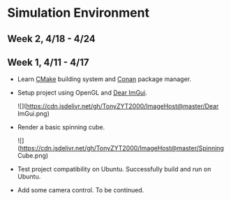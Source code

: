 # Simulation Environment

## Week 2, 4/18 - 4/24

## Week 1, 4/11 - 4/17

- Learn [CMake](https://cmake.org/) building system and [Conan](https://conan.io/) package manager.

- Setup project using OpenGL and [Dear ImGui](https://github.com/ocornut/imgui).

    ![](https://cdn.jsdelivr.net/gh/TonyZYT2000/ImageHost@master/Dear ImGui.png)

- Render a basic spinning cube.

    ![](https://cdn.jsdelivr.net/gh/TonyZYT2000/ImageHost@master/Spinning Cube.png)

- Test project compatibility on Ubuntu. Successfully build and run on Ubuntu.
- Add some camera control. To be continued.